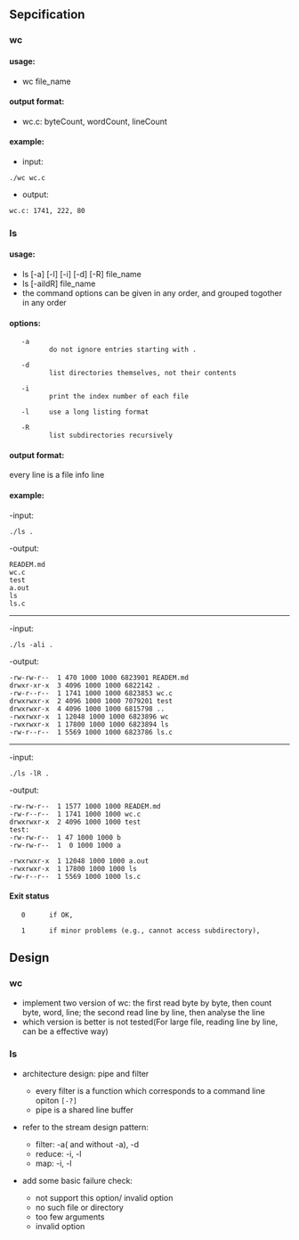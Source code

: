 ## Sepcification
### wc
#### usage:
- wc file_name
#### output format:
- wc.c: byteCount, wordCount, lineCount
#### example:
- input:
```
./wc wc.c
```
- output:
```
wc.c: 1741, 222, 80
```
### ls
#### usage:
- ls [-a] [-l] [-i] [-d] [-R] file_name
- ls [-aildR] file_name
- the command options can be given in any order, and grouped togother in any order
#### options:
       -a
              do not ignore entries starting with .

       -d
              list directories themselves, not their contents

       -i
              print the index number of each file

       -l     use a long listing format
       
       -R
              list subdirectories recursively

#### output format:
every line is a file info line
#### example:
-input:
```
./ls .
```
-output:
```
READEM.md
wc.c
test
a.out
ls
ls.c
```

---------------
-input:
```
./ls -ali .
```
-output:
```
-rw-rw-r--  1 470 1000 1000 6823901 READEM.md
drwxr-xr-x  3 4096 1000 1000 6822142 .
-rw-r--r--  1 1741 1000 1000 6823853 wc.c
drwxrwxr-x  2 4096 1000 1000 7079201 test
drwxrwxr-x  4 4096 1000 1000 6815798 ..
-rwxrwxr-x  1 12048 1000 1000 6823896 wc
-rwxrwxr-x  1 17800 1000 1000 6823894 ls
-rw-r--r--  1 5569 1000 1000 6823786 ls.c
```

------------------
-input:
```
./ls -lR .
```
-output:
```
-rw-rw-r--  1 1577 1000 1000 READEM.md
-rw-r--r--  1 1741 1000 1000 wc.c
drwxrwxr-x  2 4096 1000 1000 test
test:
-rw-rw-r--  1 47 1000 1000 b
-rw-rw-r--  1  0 1000 1000 a

-rwxrwxr-x  1 12048 1000 1000 a.out
-rwxrwxr-x  1 17800 1000 1000 ls
-rw-r--r--  1 5569 1000 1000 ls.c
```

#### Exit status
       0      if OK,

       1      if minor problems (e.g., cannot access subdirectory),


## Design

### wc
- implement two version of wc: the first read byte by byte, then count byte, word, line; the second read line by line, then analyse the line
- which version is better is not tested(For large file, reading line by line, can be a effective way)

### ls
- architecture design: pipe and filter
   - every filter is a function which corresponds to a command line opiton `[-?]`
   - pipe is a shared line buffer

- refer to the stream design pattern:
   - filter: -a( and without -a), -d
   - reduce: -i, -l
   - map: -i, -l

- add some basic failure check:
   - not support this option/ invalid option
   - no such file or directory
   - too few arguments
   - invalid option